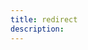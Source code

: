 ```yaml
---
title: redirect
description: 
---
```


<meta http-equiv="refresh" content="0; URL='https://academy.numfocus.org/about-course/?from-0-to-virtual-assistant'" />
